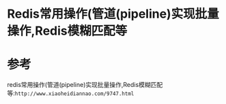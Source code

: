 # Redis常用操作(管道(pipeline)实现批量操作,Redis模糊匹配等


# 参考 
redis常用操作(管道(pipeline)实现批量操作,Redis模糊匹配等:`http://www.xiaoheidiannao.com/9747.html`